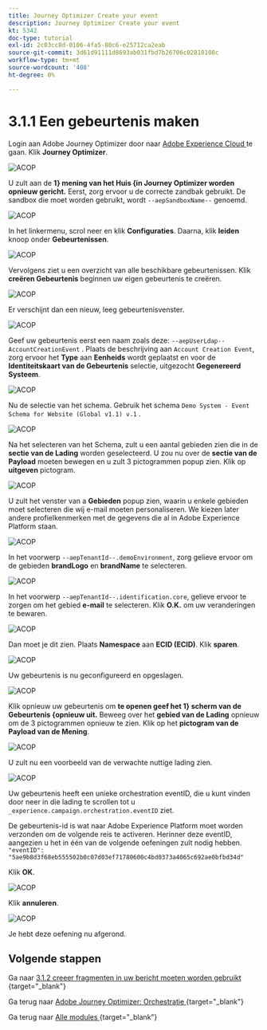 ```yaml
---
title: Journey Optimizer Create your event
description: Journey Optimizer Create your event
kt: 5342
doc-type: tutorial
exl-id: 2c03cc8d-0106-4fa5-80c6-e25712ca2eab
source-git-commit: 3d61d91111d8693ab031fbd7b26706c02818108c
workflow-type: tm+mt
source-wordcount: '408'
ht-degree: 0%

---
```


# 3.1.1 Een gebeurtenis maken

Login aan Adobe Journey Optimizer door naar [ Adobe Experience Cloud ](https://experience.adobe.com) te gaan. Klik **Journey Optimizer**.

![ ACOP ](./images/acophome.png)

U zult aan de **1} mening van het Huis {in Journey Optimizer worden opnieuw gericht.** Eerst, zorg ervoor u de correcte zandbak gebruikt. De sandbox die moet worden gebruikt, wordt `--aepSandboxName--` genoemd.

![ ACOP ](./images/acoptriglp.png)

In het linkermenu, scrol neer en klik **Configuraties**. Daarna, klik **leiden** knoop onder **Gebeurtenissen**.

![ ACOP ](./images/acopmenu.png)

Vervolgens ziet u een overzicht van alle beschikbare gebeurtenissen. Klik **creëren Gebeurtenis** beginnen uw eigen gebeurtenis te creëren.

![ ACOP ](./images/emptyevent.png)

Er verschijnt dan een nieuw, leeg gebeurtenisvenster.

![ ACOP ](./images/emptyevent1.png)

Geef uw gebeurtenis eerst een naam zoals deze: `--aepUserLdap--AccountCreationEvent` .
Plaats de beschrijving aan `Account Creation Event`, zorg ervoor het **Type** aan **Eenheids** wordt geplaatst en voor de **Identiteitskaart van de Gebeurtenis** selectie, uitgezocht **Gegenereerd Systeem**.

![ ACOP ](./images/eventdescription.png)

Nu de selectie van het schema. Gebruik het schema `Demo System - Event Schema for Website (Global v1.1) v.1` .

![ ACOP ](./images/eventschema.png)

Na het selecteren van het Schema, zult u een aantal gebieden zien die in de **sectie van de Lading** worden geselecteerd. U zou nu over de **sectie van de Payload** moeten bewegen en u zult 3 pictogrammen popup zien. Klik op **uitgeven** pictogram.

![ ACOP ](./images/eventpayload.png)

U zult het venster van a **Gebieden** popup zien, waarin u enkele gebieden moet selecteren die wij e-mail moeten personaliseren.  We kiezen later andere profielkenmerken met de gegevens die al in Adobe Experience Platform staan.

![ ACOP ](./images/eventfields.png)

In het voorwerp `--aepTenantId--.demoEnvironment`, zorg gelieve ervoor om de gebieden **brandLogo** en **brandName** te selecteren.

![ ACOP ](./images/eventpayloadbr.png)

In het voorwerp `--aepTenantId--.identification.core`, gelieve ervoor te zorgen om het gebied **e-mail** te selecteren. Klik **O.K.** om uw veranderingen te bewaren.

![ ACOP ](./images/eventpayloadbrid.png)

Dan moet je dit zien. Plaats **Namespace** aan **ECID (ECID)**. Klik **sparen**.

![ ACOP ](./images/eventsave.png)

Uw gebeurtenis is nu geconfigureerd en opgeslagen.

![ ACOP ](./images/eventdone.png)

Klik opnieuw uw gebeurtenis om **te openen geef het 1} scherm van de Gebeurtenis {opnieuw uit.** Beweeg over het **gebied van de Lading** opnieuw om de 3 pictogrammen opnieuw te zien. Klik op het **pictogram van de Payload van de Mening**.

![ ACOP ](./images/viewevent.png)

U zult nu een voorbeeld van de verwachte nuttige lading zien.

![ ACOP ](./images/fullpayload.png)

Uw gebeurtenis heeft een unieke orchestration eventID, die u kunt vinden door neer in die lading te scrollen tot u `_experience.campaign.orchestration.eventID` ziet.

De gebeurtenis-id is wat naar Adobe Experience Platform moet worden verzonden om de volgende reis te activeren. Herinner deze eventID, aangezien u het in één van de volgende oefeningen zult nodig hebben.
`"eventID": "5ae9b8d3f68eb555502b0c07d03ef71780600c4bd0373a4065c692ae0bfbd34d"`

Klik **OK**.

![ ACOP ](./images/payloadeventID.png)

Klik **annuleren**.

![ ACOP ](./images/payloadeventID1.png)

Je hebt deze oefening nu afgerond.

## Volgende stappen

Ga naar [ 3.1.2 creeer fragmenten in uw bericht moeten worden gebruikt ](./ex2.md){target="_blank"}

Ga terug naar [ Adobe Journey Optimizer: Orchestratie ](./journey-orchestration-create-account.md){target="_blank"}

Ga terug naar [ Alle modules ](./../../../../overview.md){target="_blank"}
